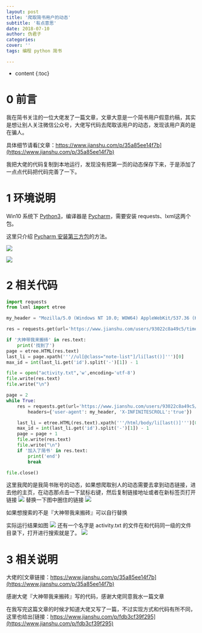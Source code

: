 ```yaml
---
layout: post
title: '爬取简书用户的动态'
subtitle: '有点意思'
date: 2018-07-10
author: 伪君子
categories: 
cover: ''
tags: 编程 python 简书

---
```


* content
{:toc}
#  0  前言
我在简书关注的一位大佬发了一篇文章，文章大意是一个简书用户假意约稿，其实是想让别人关注微信公众号，大佬写代码去爬取该用户的动态，发现该用户真的是在骗人。

具体细节请看[文章：https://www.jianshu.com/p/35a85ee14f7b](https://www.jianshu.com/p/35a85ee14f7b)

我把大佬的代码复制到本地运行，发现没有把第一页的动态保存下来，于是添加了一点点代码把代码完善了一下。

#  1  环境说明
Win10 系统下 [Python3](https://mp.weixin.qq.com/s/cubyNsqX4Hg1Zo7CChY8Aw)，编译器是 [Pycharm](https://mp.weixin.qq.com/s/ygVuD0UOFGxtwWfbQHXDAg)，需要安装 requests、lxml这两个包。

这里只介绍 [Pycharm 安装第三方包](https://mp.weixin.qq.com/s/a06B-wLMyRWT1uY7uTP7lA)的方法。

![](http://upload-images.jianshu.io/upload_images/2989110-3b802df41aeff65b.png?imageMogr2/auto-orient/strip%7CimageView2/2/w/1240)

![](http://upload-images.jianshu.io/upload_images/2989110-08e77e3f15cadde7.png?imageMogr2/auto-orient/strip%7CimageView2/2/w/1240)
#  2  相关代码
```python
import requests
from lxml import etree

my_header = "Mozilla/5.0 (Windows NT 10.0; WOW64) AppleWebKit/537.36 (KHTML, like Gecko) Chrome/67.0.3396.99 Safari/537.36"

res = requests.get(url='https://www.jianshu.com/users/93022c8a49c5/timeline', headers={'user-agent': my_header})

if '大神带我来搬砖' in res.text:
    print('找到了')
page = etree.HTML(res.text)
last_li = page.xpath('''//ul[@class="note-list"]/li[last()]''')[0]
max_id = int(last_li.get('id').split('-')[1]) - 1

file = open("activity.txt",'w',encoding='utf-8')
file.write(res.text)
file.write("\n")

page = 2
while True:
    res = requests.get(url='https://www.jianshu.com/users/93022c8a49c5/timeline?max_id=%s&page=%s' %(max_id,page),
        headers={'user-agent': my_header, 'X-INFINITESCROLL':'true'})

    last_li = etree.HTML(res.text).xpath('''/html/body/li[last()]''')[0]
    max_id = int(last_li.get('id').split('-')[1]) - 1
    page = page + 1
    file.write(res.text)
    file.write("\n")
    if '加入了简书' in res.text:
        print('end')
        break

file.close()
```
这里我爬的是我简书账号的动态，如果想爬取别人的动态需要去拿到动态链接，进去他的主页，在动态那点击一下鼠标右键，然后复制链接地址或者在新标签页打开链接
![](https://upload-images.jianshu.io/upload_images/2989110-61881cb2105eb199.png?imageMogr2/auto-orient/strip%7CimageView2/2/w/1240)
替换一下图中圈住的链接
![](https://upload-images.jianshu.io/upload_images/2989110-c44cb81f1eef354d.png?imageMogr2/auto-orient/strip%7CimageView2/2/w/1240)

如果想搜索的不是『大神带我来搬砖』可以自行替换

实际运行结果如图
![](https://upload-images.jianshu.io/upload_images/2989110-144135b15e0e641e.png?imageMogr2/auto-orient/strip%7CimageView2/2/w/1240)
还有一个名字是 activity.txt 的文件在和代码同一级的文件目录下，打开进行搜索就是了。
![](https://upload-images.jianshu.io/upload_images/2989110-27b5fcb81a6cc151.png?imageMogr2/auto-orient/strip%7CimageView2/2/w/1240)

#  3 相关说明
大佬的[文章链接：https://www.jianshu.com/p/35a85ee14f7b](https://www.jianshu.com/p/35a85ee14f7b)

感谢大佬『大神带我来搬砖』写的代码，感谢大佬同意我水一篇文章

在我写完这篇文章的时候才知道大佬又写了一篇，不过实现方式和代码有所不同，这里也给出[链接：https://www.jianshu.com/p/fdb3cf39f295](https://www.jianshu.com/p/fdb3cf39f295)
